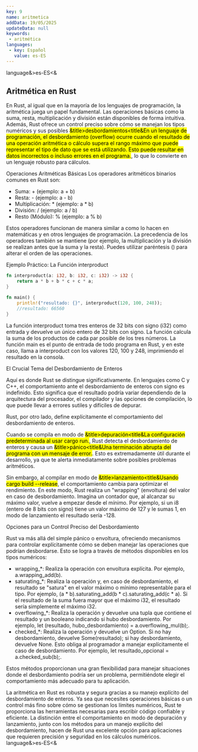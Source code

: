 ```yaml
---
key: 9
name: aritmetica
addData: 19/05/2025
updateData: null
keywords: 
 - aritmética
languages:
 - key: Español
   value: es-ES
---
```

language&>es-ES<&
## Aritmética en Rust

En Rust, al igual que en la mayoría de los lenguajes de programación, la aritmética juega un papel fundamental. Las operaciones básicas como la suma, resta, multiplicación y división están disponibles de forma intuitiva. Además, Rust ofrece un control preciso sobre cómo se manejan los tipos numéricos y sus posibles <mark>&title>desbordamientos<title&En un lenguaje de programación, el desbordamiento (overflow) ocurre cuando el resultado de una operación aritmética o cálculo supera el rango máximo que puede representar el tipo de dato que se está utilizando. Esto puede resultar en datos incorrectos o incluso errores en el programa.</mark>, lo que lo convierte en un lenguaje robusto para cálculos.

Operaciones Aritméticas Básicas
Los operadores aritméticos binarios comunes en Rust son:
 * Suma: + (ejemplo: a + b)
 * Resta: - (ejemplo: a - b)
 * Multiplicación: * (ejemplo: a * b)
 * División: / (ejemplo: a / b)
 * Resto (Módulo): % (ejemplo: a % b)

Estos operadores funcionan de manera similar a como lo hacen en matemáticas y en otros lenguajes de programación. La precedencia de los operadores también se mantiene (por ejemplo, la multiplicación y la división se realizan antes que la suma y la resta). Puedes utilizar paréntesis () para alterar el orden de las operaciones.

Ejemplo Práctico: La Función interproduct

```rust
fn interproduct(a: i32, b: i32, c: i32) -> i32 {
    return a * b + b * c + c * a;
}

fn main() {
    println!("resultado: {}", interproduct(120, 100, 248));
    //resultado: 66560
}
```

La función interproduct toma tres enteros de 32 bits con signo (i32) como entrada y devuelve un único entero de 32 bits con signo. La función calcula la suma de los productos de cada par posible de los tres números. La función main es el punto de entrada de todo programa en Rust, y en este caso, llama a interproduct con los valores 120, 100 y 248, imprimiendo el resultado en la consola.

El Crucial Tema del Desbordamiento de Enteros

Aquí es donde Rust se distingue significativamente. En lenguajes como C y C++, el comportamiento ante el desbordamiento de enteros con signo es indefinido. Esto significa que el resultado podría variar dependiendo de la arquitectura del procesador, el compilador y las opciones de compilación, lo que puede llevar a errores sutiles y difíciles de depurar.

Rust, por otro lado, define explícitamente el comportamiento del desbordamiento de enteros.

Cuando se compila en modo de <mark>&title>depuración<title&La configuración predeterminada al usar cargo run.</mark>, Rust detecta el desbordamiento de enteros y causa un <mark>&title>pánico<title&Una terminación abrupta del programa con un mensaje de error.</mark>. Esto es extremadamente útil durante el desarrollo, ya que te alerta inmediatamente sobre posibles problemas aritméticos.

Sin embargo, al compilar en modo de <mark>&title>lanzamiento<title&Usando cargo build --release</mark>, el comportamiento cambia para optimizar el rendimiento. En este modo, Rust realiza un "wrapping" (envoltura) del valor en caso de desbordamiento. Imagina un contador que, al alcanzar su máximo valor, vuelve a empezar desde el mínimo. Por ejemplo, si un i8 (entero de 8 bits con signo) tiene un valor máximo de 127 y le sumas 1, en modo de lanzamiento el resultado sería -128.

Opciones para un Control Preciso del Desbordamiento

Rust va más allá del simple pánico o envoltura, ofreciendo mecanismos para controlar explícitamente cómo se deben manejar las operaciones que podrían desbordarse. Esto se logra a través de métodos disponibles en los tipos numéricos:
 * wrapping_*: Realiza la operación con envoltura explícita. Por ejemplo, a.wrapping_add(b).
 * saturating_*: Realiza la operación y, en caso de desbordamiento, el resultado se "satura" en el valor máximo o mínimo representable para el tipo. Por ejemplo, (a * b).saturating_add(b * c).saturating_add(c * a). Si el resultado de la suma fuera mayor que el máximo i32, el resultado sería simplemente el máximo i32.
 * overflowing_*: Realiza la operación y devuelve una tupla que contiene el resultado y un booleano indicando si hubo desbordamiento. Por ejemplo, let (resultado, hubo_desbordamiento) = a.overflowing_mul(b);.
 * checked_*: Realiza la operación y devuelve un Option. Si no hay desbordamiento, devuelve Some(resultado); si hay desbordamiento, devuelve None. Esto obliga al programador a manejar explícitamente el caso de desbordamiento. Por ejemplo, let resultado_opcional = a.checked_sub(b);.

Estos métodos proporcionan una gran flexibilidad para manejar situaciones donde el desbordamiento podría ser un problema, permitiéndote elegir el comportamiento más adecuado para tu aplicación.

La aritmética en Rust es robusta y segura gracias a su manejo explícito del desbordamiento de enteros. Ya sea que necesites operaciones básicas o un control más fino sobre cómo se gestionan los límites numéricos, Rust te proporciona las herramientas necesarias para escribir código confiable y eficiente. La distinción entre el comportamiento en modo de depuración y lanzamiento, junto con los métodos para un manejo explícito del desbordamiento, hacen de Rust una excelente opción para aplicaciones que requieren precisión y seguridad en los cálculos numéricos.
language&>es-ES<&